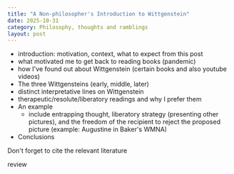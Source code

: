```yaml
---
title: "A Non-philosopher's Introduction to Wittgenstein"
date: 2025-10-31
category: Philosophy, thoughts and ramblings
layout: post
---
```


- introduction: motivation, context, what to expect from this post
- what motivated me to get back to reading books (pandemic)
- how I've found out about Wittgenstein (certain books and also youtube videos)
- The three Wittgensteins (early, middle, later)
- distinct interpretative lines on Wittgenstein
- therapeutic/resolute/liberatory readings and why I prefer them
- An example
  - include entrapping thought, liberatory strategy (presenting other pictures), and the freedom of the recipient to reject the proposed picture (example: Augustine in Baker's WMNA)
- Conclusions

Don't forget to cite the relevant literature

review